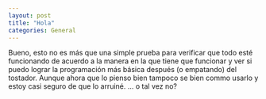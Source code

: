```yaml
---
layout: post
title: "Hola"
categories: General
---
```

Bueno, esto no es más que una simple prueba para verificar que todo esté funcionando de acuerdo a la manera en la que tiene que funcionar y ver si puedo lograr la programación más básica después (o empatando) del tostador. Aunque ahora que lo pienso bien tampoco se bien commo usarlo y estoy casi seguro de que lo arruiné.
... o tal vez no?